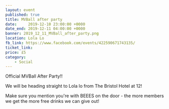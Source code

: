 ```yaml
---
layout: event
published: true
title: MVBall after party
date:     2019-12-10 23:00:00 +0000
date_end: 2019-12-11 04:00:00 +0000
banner: 2019_12_11_MVBall_after_party.png
location: Lola Lo
fb_link: https://www.facebook.com/events/422590671743135/
ticket_link:
price: £5
category:
    - Social
---
```


Official MVBall After Party!!

We will be heading straight to Lola lo from The Bristol Hotel at 12!

Make sure you mention you're with BEEES on the door - the more members we get the more free drinks we can give out!
